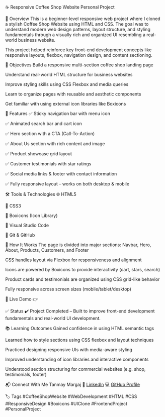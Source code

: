 ☕ Responsive Coffee Shop Website
Personal Project

📌 Overview
This is a beginner-level responsive web project where I cloned a stylish Coffee Shop Website using HTML and CSS. The goal was to understand modern web design patterns, layout structure, and styling fundamentals through a visually rich and organized UI resembling a real-world business website.

This project helped reinforce key front-end development concepts like responsive layouts, flexbox, navigation design, and content sectioning.

🎯 Objectives
Build a responsive multi-section coffee shop landing page

Understand real-world HTML structure for business websites

Improve styling skills using CSS Flexbox and media queries

Learn to organize pages with reusable and aesthetic components

Get familiar with using external icon libraries like Boxicons

🧠 Features
✅ Sticky navigation bar with menu icon

✅ Animated search bar and cart icon

✅ Hero section with a CTA (Call-To-Action)

✅ About Us section with rich content and image

✅ Product showcase grid layout

✅ Customer testimonials with star ratings

✅ Social media links & footer with contact information

✅ Fully responsive layout – works on both desktop & mobile

🛠️ Tools & Technologies
🌐 HTML5

🎨 CSS3

🎯 Boxicons (Icon Library)

🧠 Visual Studio Code

🔗 Git & GitHub

🚀 How It Works
The page is divided into major sections: Navbar, Hero, About, Products, Customers, and Footer

CSS handles layout via Flexbox for responsiveness and alignment

Icons are powered by Boxicons to provide interactivity (cart, stars, search)

Product cards and testimonials are organized using CSS grid-like behavior

Fully responsive across screen sizes (mobile/tablet/desktop)

🔗 Live Demo
👉 

✅ Status
✔️ Project Completed – Built to improve front-end development fundamentals and real-world UI development.

📚 Learning Outcomes
Gained confidence in using HTML semantic tags

Learned how to style sections using CSS flexbox and layout techniques

Practiced designing responsive UIs with media-aware styling

Improved understanding of icon libraries and interactive components

Understood section structuring for commercial websites (e.g. shop, testimonials, footer)

📬 Connect With Me
Tanmay Margaj
🔗 [LinkedIn](https://www.linkedin.com/in/tanmay-margaj-5598542bb)
💻 [GitHub Profile](https://github.com/TanmayMargaj35)

🏷️ Tags
#CoffeeShopWebsite #WebDevelopment #HTML #CSS #ResponsiveDesign #Boxicons #UIClone #FrontendProject #PersonalProject

